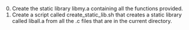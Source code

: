 0. Create the static library libmy.a containing all the functions provided.
1. Create a script called create_static_lib.sh that creates a static library called liball.a from all the .c files that are in the current directory.
